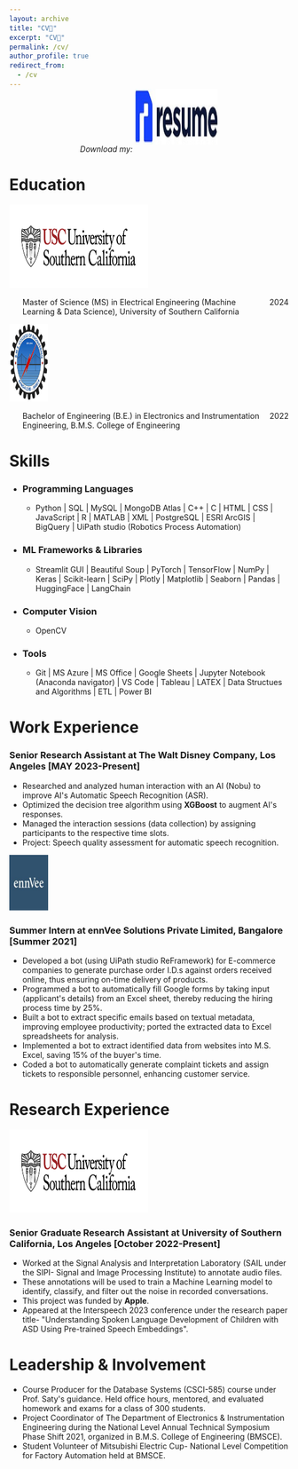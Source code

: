```yaml
---
layout: archive
title: "CV📄"
excerpt: "CV📄"
permalink: /cv/
author_profile: true
redirect_from:
  - /cv
---
```


<div class="flexcontainer1">
  <div>
    <span><i>Download my:</i></span> <a href="https://github.com/user-attachments/files/16122062/Sudarshana_Sudheendra_Rao_Resume.pdf" onclick="trackOutboundLink(this);">
      <img class="bounce" height="100px" src="/images/resum.jpg" width="150px">
    </a>
  </div>
</div>
<style>
  .flexcontainer1 {
    display: flex;
    align-items: center;
    justify-content: center;
  }
    .download-container {
    display: flex; /* Ensures content is in a row */
    align-items: center; /* Aligns text and image vertically */
    gap: 10px; /* Adds space between text and image */
  }
  .bounce {
    animation: bounce 1.5s infinite; /* Adjust '2s' to control speed */
  }
  @keyframes bounce {
    0%, 20%, 50%, 80%, 100% {
      transform: translateY(0);
    }
    40% {
      transform: translateY(-30px);
    }
    60% {
      transform: translateY(-15px);
    }
  }
</style>

Education
==================
<div class="flexcontainer">
  <div>
    <a href="https://usc.edu" onclick="trackOutboundLink(this);">
      <img class="pulse" height="150px" src="/images/usc_logo.png" width="250px">
    </a>
  </div>
  <div>
    <ul>
      <li style="display: flex; justify-content: space-between;">
        <span>Master of Science (MS) in Electrical Engineering (Machine Learning & Data Science), University of Southern California</span>
        <span>2024</span>
      </li>
    </ul>
  </div>
</div>

<div class="flexcontainer">
  <div>
    <a href="https://www.bmsce.ac.in/" onclick="trackOutboundLink(this);">
      <img class="pulse" height="140px" src="/images/bmsce_logo.jpg" width="70px">
    </a>
  </div>
  <div>
    <ul>
      <li style="display: flex; justify-content: space-between;">
      <span>Bachelor of Engineering (B.E.) in Electronics and Instrumentation Engineering, B.M.S. College of Engineering</span>
        <span>2022</span>
      </li>
    </ul>
  </div>
</div>
<style>
@keyframes pulse {
  0% {
    transform: scale(1);
  }
  50% {
    transform: scale(1.1);
  }
  100% {
    transform: scale(1);
  }
}
.pulse {
  animation: pulse 2s infinite;
}
</style>

Skills
==================
* ### Programming Languages
  * Python  \|  SQL  \|  MySQL  \|  MongoDB Atlas  \|  C++  \|  C  \|  HTML  \|  CSS  \|  JavaScript  \|  R  \|  MATLAB  \| XML  \|  PostgreSQL  \|  ESRI ArcGIS  \|  BigQuery  \|  UiPath studio (Robotics Process Automation) 

* ### ML Frameworks & Libraries
  * Streamlit GUI  \|  Beautiful Soup  \|  PyTorch  \|  TensorFlow  \| NumPy \|  Keras  \|  Scikit-learn  \|  SciPy  \|  Plotly  \|  Matplotlib  \|  Seaborn  \|  Pandas  \|  HuggingFace  \|  LangChain

* ### Computer Vision
  * OpenCV

* ### Tools
  * Git  \|  MS Azure  \|  MS Office  \|  Google Sheets  \|  Jupyter Notebook (Anaconda navigator)  \|  VS Code  \|  Tableau  \|  LATEX  \|  Data Structues and Algorithms  \|  ETL  \|  Power BI  

Work Experience
==================
### Senior Research Assistant at The Walt Disney Company, Los Angeles [MAY 2023-Present]
  * Researched and analyzed human interaction with an AI (Nobu) to improve AI's Automatic Speech Recognition (ASR).
  * Optimized the decision tree algorithm using **XGBoost** to augment AI's responses.
  * Managed the interaction sessions (data collection) by assigning participants to the respective time slots.
  * Project: Speech quality assessment for automatic speech recognition.

 <div class="flexcontainer">
  <div>
    <a href="https://ennvee.com/" onclick="trackOutboundLink(this);">
      <img class="pulse" height="100px" src="/images/ennlogog.jpeg" width="70px">
    </a>
  </div>
</div>

### Summer Intern at ennVee Solutions Private Limited, Bangalore [Summer 2021]
  *  Developed a bot (using UiPath studio ReFramework) for E-commerce companies to generate purchase order I.D.s against orders received online, thus ensuring on-time delivery of products.
  *  Programmed a bot to automatically fill Google forms by taking input (applicant's details) from an Excel sheet, thereby reducing the hiring process time by 25%.
  *  Built a bot to extract specific emails based on textual metadata, improving employee productivity; ported the extracted data to Excel spreadsheets for analysis.
  *  Implemented a bot to extract identified data from websites into M.S. Excel, saving 15% of the buyer's time.
  *  Coded a bot to automatically generate complaint tickets and assign tickets to responsible personnel, enhancing customer service.

Research Experience
==================
<div class="flexcontainer">
  <div>
    <a href="https://sail.usc.edu/" onclick="trackOutboundLink(this);">
      <img class="pulse" height="150px" src="/images/usc_logo.png" width="250px">
    </a>
  </div>
 </div>
 
### Senior Graduate Research Assistant at University of Southern California, Los Angeles [October 2022-Present]
* Worked at the Signal Analysis and Interpretation Laboratory (SAIL under the SIPI- Signal and Image Processing Institute) to annotate audio files. 
* These annotations will be used to train a Machine Learning model to identify, classify, and filter out the noise in recorded conversations.
* This project was funded by **Apple**.
* Appeared at the Interspeech 2023 conference under the research paper title- "Understanding Spoken Language Development of Children with ASD Using Pre-trained Speech Embeddings".
  
Leadership & Involvement
==================
* Course Producer for the Database Systems (CSCI-585) course under Prof. Saty's guidance. Held office hours, mentored, and evaluated homework and exams for a class of 300 students.
* Project Coordinator of The Department of Electronics & Instrumentation Engineering during the National Level Annual Technical Symposium Phase Shift 2021, organized in B.M.S. College of Engineering (BMSCE).
* Student Volunteer of Mitsubishi Electric Cup- National Level Competition for Factory Automation held at BMSCE.
